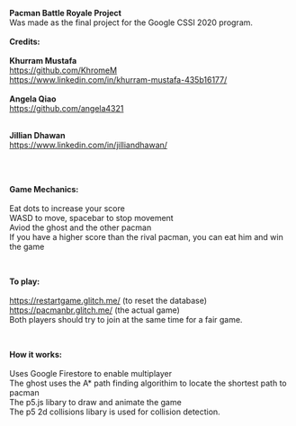 **Pacman Battle Royale Project**<br/>
Was made as the final project for the Google CSSI 2020 program.
<br/>
<br/>
**Credits:**
<br/>
<br/>
**Khurram Mustafa**<br/>
https://github.com/KhromeM <br/>
https://www.linkedin.com/in/khurram-mustafa-435b16177/
<br/>
<br/>
**Angela Qiao**  <br/>https://github.com/angela4321 <br/> <br/>

**Jillian Dhawan** <br/> https://www.linkedin.com/in/jilliandhawan/<br/> <br/>


<br/>

**Game Mechanics:**<br/>
<br/>
Eat dots to increase your score
<br/>
WASD to move, spacebar to stop movement
<br/>
Aviod the ghost and the other pacman
<br/>
If you have a higher score than the rival pacman, you can eat him and win the game
<br/>

<br/>

**To play:**<br/>
<br/>
https://restartgame.glitch.me/ (to reset the database)
<br/>
https://pacmanbr.glitch.me/ (the actual game)
<br/>
Both players should try to join at the same time for a fair game.
<br/>

<br/>


**How it works:**<br/>
<br/>
Uses Google Firestore to enable multiplayer
<br/>
The ghost uses the A* path finding algorithim to locate the shortest path to pacman
<br/>
The p5.js libary to draw and animate the game
<br/>
The p5 2d collisions libary is  used for collision detection. 
<br/>

